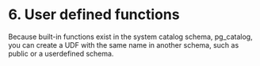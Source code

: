 # 6. User defined functions
Because built-in functions exist in the system catalog schema,  pg_catalog, you can create a UDF with the same name in another schema, such as public or a userdefined schema.






















